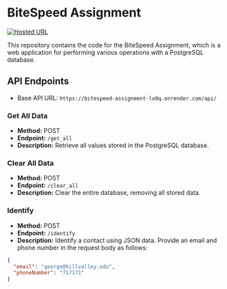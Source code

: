 # BiteSpeed Assignment

[![Hosted URL](https://img.shields.io/badge/Hosted%20URL-bitespeed--assignment--lo9q.onrender.com-blue.svg)](https://bitespeed-assignment-lo9q.onrender.com)

This repository contains the code for the BiteSpeed Assignment, which is a web application for performing various operations with a PostgreSQL database.

## API Endpoints

- Base API URL: `https://bitespeed-assignment-lo9q.onrender.com/api/`

### Get All Data

- **Method:** POST
- **Endpoint:** `/get_all`
- **Description:** Retrieve all values stored in the PostgreSQL database.

### Clear All Data

- **Method:** POST
- **Endpoint:** `/clear_all`
- **Description:** Clear the entire database, removing all stored data.

### Identify

- **Method:** POST
- **Endpoint:** `/identify`
- **Description:** Identify a contact using JSON data. Provide an email and phone number in the request body as follows:

```json
{
  "email": "george@hillvalley.edu",
  "phoneNumber": "717171"
}

